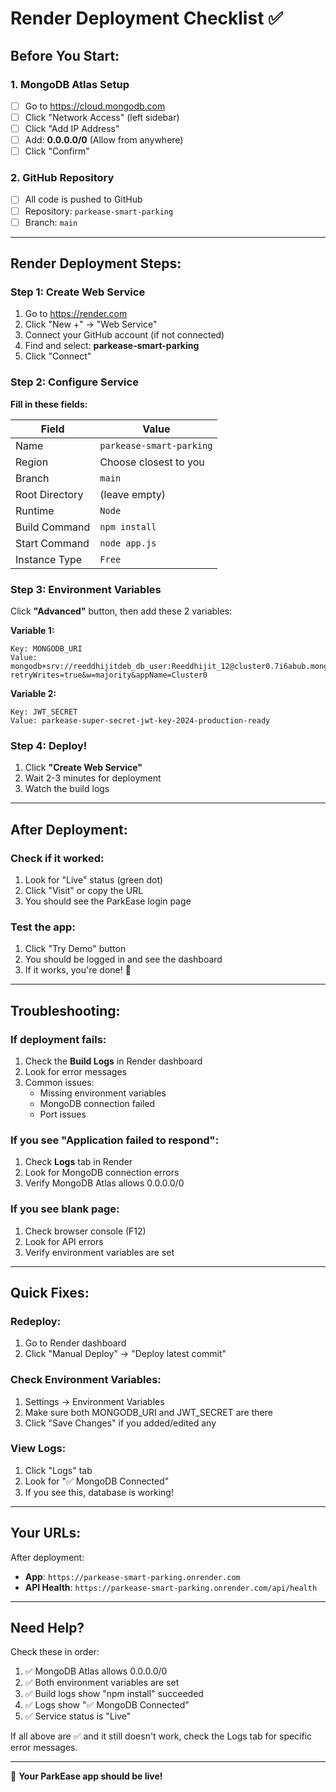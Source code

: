 # Render Deployment Checklist ✅

## Before You Start:

### 1. MongoDB Atlas Setup
- [ ] Go to https://cloud.mongodb.com
- [ ] Click "Network Access" (left sidebar)
- [ ] Click "Add IP Address"
- [ ] Add: **0.0.0.0/0** (Allow from anywhere)
- [ ] Click "Confirm"

### 2. GitHub Repository
- [ ] All code is pushed to GitHub
- [ ] Repository: `parkease-smart-parking`
- [ ] Branch: `main`

---

## Render Deployment Steps:

### Step 1: Create Web Service
1. Go to https://render.com
2. Click "New +" → "Web Service"
3. Connect your GitHub account (if not connected)
4. Find and select: **parkease-smart-parking**
5. Click "Connect"

### Step 2: Configure Service

**Fill in these fields:**

| Field | Value |
|-------|-------|
| Name | `parkease-smart-parking` |
| Region | Choose closest to you |
| Branch | `main` |
| Root Directory | (leave empty) |
| Runtime | `Node` |
| Build Command | `npm install` |
| Start Command | `node app.js` |
| Instance Type | `Free` |

### Step 3: Environment Variables

Click **"Advanced"** button, then add these 2 variables:

**Variable 1:**
```
Key: MONGODB_URI
Value: mongodb+srv://reeddhijitdeb_db_user:Reeddhijit_12@cluster0.7i6abub.mongodb.net/parkease?retryWrites=true&w=majority&appName=Cluster0
```

**Variable 2:**
```
Key: JWT_SECRET
Value: parkease-super-secret-jwt-key-2024-production-ready
```

### Step 4: Deploy!
1. Click **"Create Web Service"**
2. Wait 2-3 minutes for deployment
3. Watch the build logs

---

## After Deployment:

### Check if it worked:
1. Look for "Live" status (green dot)
2. Click "Visit" or copy the URL
3. You should see the ParkEase login page

### Test the app:
1. Click "Try Demo" button
2. You should be logged in and see the dashboard
3. If it works, you're done! 🎉

---

## Troubleshooting:

### If deployment fails:
1. Check the **Build Logs** in Render dashboard
2. Look for error messages
3. Common issues:
   - Missing environment variables
   - MongoDB connection failed
   - Port issues

### If you see "Application failed to respond":
1. Check **Logs** tab in Render
2. Look for MongoDB connection errors
3. Verify MongoDB Atlas allows 0.0.0.0/0

### If you see blank page:
1. Check browser console (F12)
2. Look for API errors
3. Verify environment variables are set

---

## Quick Fixes:

### Redeploy:
1. Go to Render dashboard
2. Click "Manual Deploy" → "Deploy latest commit"

### Check Environment Variables:
1. Settings → Environment Variables
2. Make sure both MONGODB_URI and JWT_SECRET are there
3. Click "Save Changes" if you added/edited any

### View Logs:
1. Click "Logs" tab
2. Look for "✅ MongoDB Connected"
3. If you see this, database is working!

---

## Your URLs:

After deployment:
- **App**: `https://parkease-smart-parking.onrender.com`
- **API Health**: `https://parkease-smart-parking.onrender.com/api/health`

---

## Need Help?

Check these in order:
1. ✅ MongoDB Atlas allows 0.0.0.0/0
2. ✅ Both environment variables are set
3. ✅ Build logs show "npm install" succeeded
4. ✅ Logs show "✅ MongoDB Connected"
5. ✅ Service status is "Live"

If all above are ✅ and it still doesn't work, check the Logs tab for specific error messages.

---

🎉 **Your ParkEase app should be live!**
